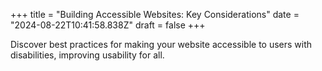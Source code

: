 +++
title = "Building Accessible Websites: Key Considerations"
date = "2024-08-22T10:41:58.838Z"
draft = false
+++

  Discover best practices for making your website accessible to users with disabilities, improving usability for all.
        